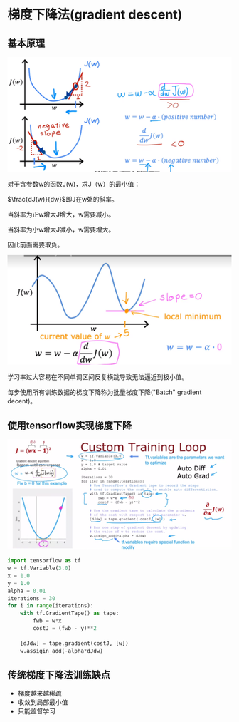 # 梯度下降法(gradient descent)

## 基本原理

![image-20230119115326796](./%E6%A2%AF%E5%BA%A6%E4%B8%8B%E9%99%8D%E6%B3%95.assets/image-20230119115326796.png)

对于含参数w的函数J(w)，求J（w）的最小值：

$\frac{dJ(w)}{dw}$即J在w处的斜率。

当斜率为正w增大J增大，w需要减小。

当斜率为小w增大J减小，w需要增大。

因此前面需要取负。



![image-20230119120744337](./%E6%A2%AF%E5%BA%A6%E4%B8%8B%E9%99%8D%E6%B3%95.assets/image-20230119120744337.png)

学习率过大容易在不同单调区间反复横跳导致无法逼近到极小值。



每步使用所有训练数据的梯度下降称为批量梯度下降("Batch" gradient decent)。



## 使用tensorflow实现梯度下降

![image-20230219152918171](./%E6%A2%AF%E5%BA%A6%E4%B8%8B%E9%99%8D%E6%B3%95.assets/image-20230219152918171.png)

```python
import tensorflow as tf
w = tf.Variable(3.0)
x = 1.0
y = 1.0
alpha = 0.01
iterations = 30
for i in range(iterations):
    with tf.GradientTape() as tape:
        fwb = w*x
        costJ = (fwb - y)**2

    [dJdw] = tape.gradient(costJ, [w])
    w.assigin_add(-alpha*dJdw)

```

## 传统梯度下降法训练缺点

- 梯度越来越稀疏
- 收敛到局部最小值
- 只能监督学习

